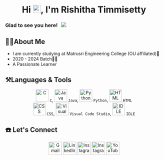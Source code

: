 <h1 align="center"> Hi <img src="https://media.giphy.com/media/hvRJCLFzcasrR4ia7z/giphy.gif" width="25px">, I'm Rishitha Timmisetty</h1>
<!-- <p align="center">
  Computer Science Engineering Graduand
</p>
<!-- </br> -->
<!-- <img align="right" alt="Coding" width="200" src="https://cdn.anisearch.com/images/character/cover/full/5/5532.webp"> -->
<!-- </br> -->

### Glad to see you here! &nbsp; ![](https://visitor-badge.glitch.me/badge?page_id=Rishitha-timmisetty.Rishitha-timmisetty) 
## **🙋‍♀️About Me**

<ul>
<li>
I am currently studying at Matrusri Engineering College (OU affiliated)🏫</li>
<li>
2020 - 2024 Batch👩‍🎓
</li>
<li>A Passionate Learner</li> 
</ul>

## **⚒️Languages & Tools**

<p align="center">
    <img src="https://img.icons8.com/color/48/000000/c-programming.png" alt="C" width="40" height="40">
    <code>C</code>,
    <img src="https://img.icons8.com/color/48/000000/java-coffee-cup-logo.png" alt="Java" width="40" height="40">
    <code>Java</code>,
    <img src="https://img.icons8.com/color/48/000000/python.png" alt="Python" width="40" height="40">
    <code>Python</code>,
    <img src="https://img.icons8.com/color/48/000000/html-5.png" alt="HTML" width="40" height="40">
    <code>HTML</code><br>
    <img src="https://img.icons8.com/color/48/000000/css.png" alt="CSS" width="40" height="40">
    <code>CSS</code>,
    <img src="https://img.icons8.com/color/48/000000/visual-studio-code-2019.png" alt="Visual Code Studio" width="40" height="40">
    <code>Visual Code Studio</code>,
    <img src="https://img.icons8.com/color/48/000000/python.png" alt="IDLE" width="40" height="40">
    <code>IDLE</code>
</p>

## ☎️ Let's Connect

<p align="center">
    <a href="mailto:rishithatimmisetty@gmail.com"><img src="https://img.icons8.com/doodle/50/000000/gmail.png" alt="Gmail" width="42" height="42"/></a>
    <a href="https://www.linkedin.com/in/rishitha-timmisetty-404a3719b/" target="blank"><img src="https://img.icons8.com/doodle/50/000000/linkedin.png" alt="LinkedIn" width="42" height="42"/></a>
  <a href="https://www.instagram.com/letuscode_2gether/"><img src="https://img.icons8.com/doodle/48/000000/instagram-new.png" alt="Instagram" width="42" height="42"/></a>
    <a href="https://www.instagram.com/rishitha_timmisetty/"><img src="https://img.icons8.com/doodle/48/000000/instagram-new.png" alt="Instagram" width="42" height="42"/></a>
    <a href="https://www.youtube.com/channel/UCrYeZma766xC66MUEp_ZhQw"><img src="https://img.icons8.com/doodle/48/000000/youtube-play--v2.png" alt="YouTube" width="42" height="42"/></a>
</p>
